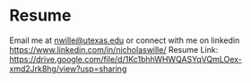 # Resume
Email me at nwille@utexas.edu or connect with me on linkedin https://www.linkedin.com/in/nicholaswille/
Resume Link:
https://drive.google.com/file/d/1Kc1bhhWHWQASYqVQmLOex-xmd2Jrk8hg/view?usp=sharing
